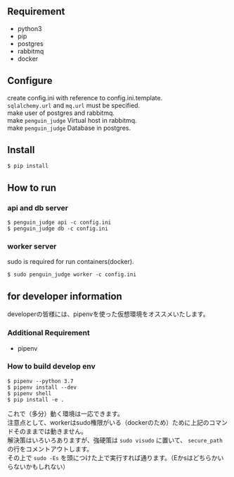 ## Requirement

- python3
- pip
- postgres
- rabbitmq
- docker

## Configure

create config.ini with reference to config.ini.template.  
`sqlalchemy.url` and `mq.url` must be specified.  
make user of postgres and rabbitmq.  
make `penguin_judge` Virtual host in rabbitmq.  
make `penguin_judge` Database in postgres.  

## Install

```
$ pip install
```

## How to run

### api and db server

```
$ penguin_judge api -c config.ini
$ penguin_judge db -c config.ini
```
### worker server

sudo is required for run containers(docker).

```
$ sudo penguin_judge worker -c config.ini
```

## for developer information

developerの皆様には、pipenvを使った仮想環境をオススメいたします。

### Additional Requirement
- pipenv

### How to build develop env

```
$ pipenv --python 3.7
$ pipenv install --dev
$ pipenv shell
$ pip install -e .
```

これで（多分）動く環境は一応できます。  
注意点として、workerはsudo権限がいる（dockerのため）ために上記のコマンドそのままでは動きません。  
解決策はいろいろありますが、強硬策は `sudo visudo` に置いて、 `secure_path` の行をコメントアウトします。  
その上で `sudo -Es` を頭につけた上で実行すれば通ります。（Eかsはどちらかいらないかもしれない）